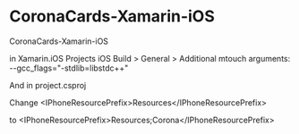 CoronaCards-Xamarin-iOS
=======================

CoronaCards-Xamarin-iOS

in Xamarin.iOS Projects
iOS Build > General > Additional mtouch arguments:
--gcc_flags="-stdlib=libstdc++"

And in project.csproj 

Change
\<IPhoneResourcePrefix>Resources\</IPhoneResourcePrefix> 

to \<IPhoneResourcePrefix>Resources;Corona\</IPhoneResourcePrefix>
